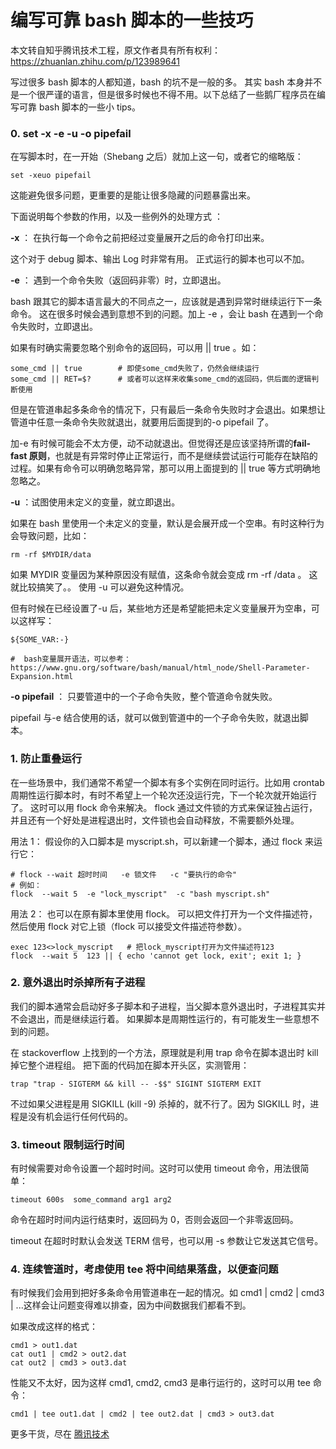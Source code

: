 # 编写可靠 bash 脚本的一些技巧

本文转自知乎腾讯技术工程，原文作者具有所有权利：https://zhuanlan.zhihu.com/p/123989641

写过很多 bash 脚本的人都知道，bash 的坑不是一般的多。 其实 bash 本身并不是一个很严谨的语言，但是很多时候也不得不用。以下总结了一些鹅厂程序员在编写可靠 bash 脚本的一些小 tips。

### **0. set -x -e -u -o pipefail**

在写脚本时，在一开始（Shebang 之后）就加上这一句，或者它的缩略版：

```text
set -xeuo pipefail
```

这能避免很多问题，更重要的是能让很多隐藏的问题暴露出来。

下面说明每个参数的作用，以及一些例外的处理方式 ：

**-x** ： 在执行每一个命令之前把经过变量展开之后的命令打印出来。

这个对于 debug 脚本、输出 Log 时非常有用。 正式运行的脚本也可以不加。

**-e** ： 遇到一个命令失败（返回码非零）时，立即退出。

bash 跟其它的脚本语言最大的不同点之一，应该就是遇到异常时继续运行下一条命令。 这在很多时候会遇到意想不到的问题。加上 -e ，会让 bash 在遇到一个命令失败时，立即退出。

如果有时确实需要忽略个别命令的返回码，可以用 || true 。如：

```text
some_cmd || true        # 即使some_cmd失败了，仍然会继续运行
some_cmd || RET=$?      # 或者可以这样来收集some_cmd的返回码，供后面的逻辑判断使用
```

但是在管道串起多条命令的情况下，只有最后一条命令失败时才会退出。如果想让管道中任意一条命令失败就退出，就要用后面提到的-o pipefail 了。

加-e 有时候可能会不太方便，动不动就退出。但觉得还是应该坚持所谓的**fail-fast 原则**，也就是有异常时停止正常运行，而不是继续尝试运行可能存在缺陷的过程。如果有命令可以明确忽略异常，那可以用上面提到的 || true 等方式明确地忽略之。

**-u** ：试图使用未定义的变量，就立即退出。

如果在 bash 里使用一个未定义的变量，默认是会展开成一个空串。有时这种行为会导致问题，比如：

```text
rm -rf $MYDIR/data
```

如果 MYDIR 变量因为某种原因没有赋值，这条命令就会变成 rm -rf /data 。 这就比较搞笑了。。 使用 -u 可以避免这种情况。

但有时候在已经设置了-u 后，某些地方还是希望能把未定义变量展开为空串，可以这样写：

```text
${SOME_VAR:-}

#  bash变量展开语法，可以参考：
https://www.gnu.org/software/bash/manual/html_node/Shell-Parameter-Expansion.html
```

**-o pipefail** ： 只要管道中的一个子命令失败，整个管道命令就失败。

pipefail 与-e 结合使用的话，就可以做到管道中的一个子命令失败，就退出脚本。

### **1. 防止重叠运行**

在一些场景中，我们通常不希望一个脚本有多个实例在同时运行。比如用 crontab 周期性运行脚本时，有时不希望上一个轮次还没运行完，下一个轮次就开始运行了。 这时可以用 flock 命令来解决。 flock 通过文件锁的方式来保证独占运行，并且还有一个好处是进程退出时，文件锁也会自动释放，不需要额外处理。

用法 1： 假设你的入口脚本是 myscript.sh，可以新建一个脚本，通过 flock 来运行它：

```text
# flock --wait 超时时间   -e 锁文件   -c "要执行的命令"
# 例如：
flock  --wait 5  -e "lock_myscript"  -c "bash myscript.sh"
```

用法 2： 也可以在原有脚本里使用 flock。 可以把文件打开为一个文件描述符，然后使用 flock 对它上锁（flock 可以接受文件描述符参数）。

```text
exec 123<>lock_myscript   # 把lock_myscript打开为文件描述符123
flock  --wait 5  123 || { echo 'cannot get lock, exit'; exit 1; }
```

### **2. 意外退出时杀掉所有子进程**

我们的脚本通常会启动好多子脚本和子进程，当父脚本意外退出时，子进程其实并不会退出，而是继续运行着。 如果脚本是周期性运行的，有可能发生一些意想不到的问题。

在 stackoverflow 上找到的一个方法，原理就是利用 trap 命令在脚本退出时 kill 掉它整个进程组。 把下面的代码加在脚本开头区，实测管用：

```text
trap "trap - SIGTERM && kill -- -$$" SIGINT SIGTERM EXIT
```

不过如果父进程是用 SIGKILL (kill -9) 杀掉的，就不行了。因为 SIGKILL 时，进程是没有机会运行任何代码的。

### **3. timeout 限制运行时间**

有时候需要对命令设置一个超时时间。这时可以使用 timeout 命令，用法很简单：

```text
timeout 600s  some_command arg1 arg2
```

命令在超时时间内运行结束时，返回码为 0，否则会返回一个非零返回码。

timeout 在超时时默认会发送 TERM 信号，也可以用 -s 参数让它发送其它信号。

### **4. 连续管道时，考虑使用 tee 将中间结果落盘，以便查问题**

有时候我们会用到把好多条命令用管道串在一起的情况。如 cmd1 | cmd2 | cmd3 | ...这样会让问题变得难以排查，因为中间数据我们都看不到。

如果改成这样的格式：

```text
cmd1 > out1.dat
cat out1 | cmd2 > out2.dat
cat out2 | cmd3 > out3.dat
```

性能又不太好，因为这样 cmd1, cmd2, cmd3 是串行运行的，这时可以用 tee 命令：

```text
cmd1 | tee out1.dat | cmd2 | tee out2.dat | cmd3 > out3.dat
```

更多干货，尽在 [腾讯技术](https://link.zhihu.com/?target=https%3A//space.bilibili.com/451913461)

